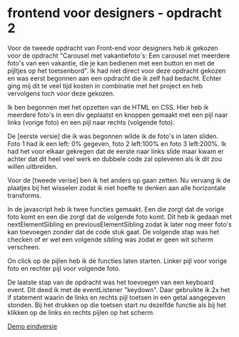 # frontend voor designers - opdracht 2
Voor de tweede opdracht van Front-end voor designers heb ik gekozen voor de opdracht "Carousel met vakantiefoto's: Een carousel met meerdere foto's van een vakantie, die je kan bedienen met een button en met de pijltjes op het toetsenbord". Ik had niet direct voor deze opdracht gekozen en was eerst begonnen aan een opdracht die ik zelf had bedacht. Echter ging mij dit te veel tijd kosten in combinatie met het project en heb vervolgens toch voor deze gekozen.

Ik ben begonnen met het opzetten van de HTML en CSS. Hier heb ik meerdere foto's in een div geplaatst en knoppen gemaakt met een pijl naar links (vorige foto) en een pijl naar rechts (volgende foto).

De [eerste versie] die ik was begonnen wilde ik de foto's in laten sliden. Foto 1 had ik een left: 0% gegeven, foto 2 left:100% en foto  3 left:200%. Ik had het voor elkaar gekregen dat de eerste naar links slide maar kwam er achter dat dit heel veel werk en dubbele code zal opleveren als ik dit zou willen uitbreiden.

Voor de [tweede verise] ben ik het anders op gaan zetten. Nu vervang ik de plaatjes bij het wisselen zodat ik niet hoefte te denken aan alle horizontale transforms.

In de javascript heb ik twee functies gemaakt. Een die zorgt dat de vorige foto komt en een die zorgt dat de volgende foto komt. Dit heb ik gedaan met nextElementSibling en previousElementSibling zodat ik later nog meer foto's kan toevoegen zonder dat de code stuk gaat. De volgende stap was het checken of er wel een volgende sibling was zodat er geen wit scherm verscheen.

On click op de pijlen heb ik de functies laten starten. Linker pijl voor vorige foto en rechter pijl voor volgende foto.

De laatste stap van de opdracht was het toevoegen van een keyboard event. Dit deed ik met de eventListener "keydown". Daar gebruikte ik 2x het if statement waarin de links en rechts pijl toetsen in een getal aangegeven stonden. Bij het drukken op die toetsen start nu dezelfde functie als bij het klikken op de links en rechts pijlen op het scherm.

[Demo eindversie](https://oege.ie.hva.nl/~litha1/carousel/)
